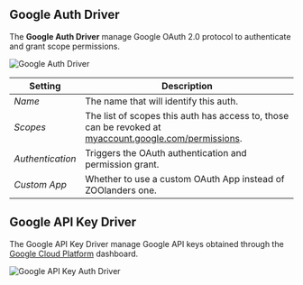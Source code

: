 ## Google Auth Driver

The **Google Auth Driver** manage Google OAuth 2.0 protocol to authenticate and grant scope permissions.

![Google Auth Driver](./assets/auth/driver-google-oauth.webp)

| Setting | Description |
| --- | --- |
| *Name* | The name that will identify this auth. |
| *Scopes* | The list of scopes this auth has access to, those can be revoked at [myaccount.google.com/permissions](https://myaccount.google.com/permissions). |
| *Authentication* | Triggers the OAuth authentication and permission grant. |
| *Custom App* | Whether to use a custom OAuth App instead of ZOOlanders one. |

## Google API Key Driver

The Google API Key Driver manage Google API keys obtained through the [Google Cloud Platform](https://console.cloud.google.com/apis/credentials) dashboard.

![Google API Key Auth Driver](./assets/auth/driver-google-api-key.webp)
